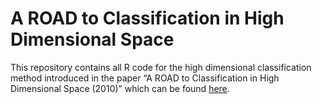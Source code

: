 A ROAD to Classification in High Dimensional Space
================

This repository contains all R code for the high dimensional classification method introduced in the paper “A ROAD to Classification in High Dimensional Space (2010)” which can be found [here](https://www.google.com/search?client=firefox-b-d&q=personalized+&bshm=rime/1).
